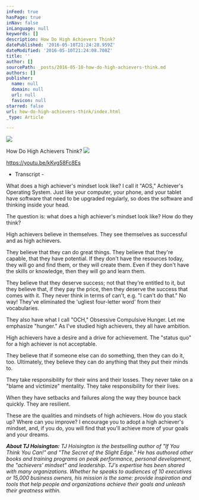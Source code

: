 ```yaml
---
inFeed: true
hasPage: true
inNav: false
inLanguage: null
keywords: []
description: How Do High Achievers Think?
datePublished: '2016-05-10T21:24:28.959Z'
dateModified: '2016-05-10T21:24:08.708Z'
title: ''
author: []
sourcePath: _posts/2016-05-10-how-do-high-achievers-think.md
authors: []
publisher:
  name: null
  domain: null
  url: null
  favicon: null
starred: false
url: how-do-high-achievers-think/index.html
_type: Article

---
```

![](https://the-grid-user-content.s3-us-west-2.amazonaws.com/ad772d61-9220-4cc7-bedc-ac81ffba6d46.jpg)

How Do High Achievers Think?
![](https://the-grid-user-content.s3-us-west-2.amazonaws.com/41c47b0e-e7dc-4e5c-ae68-88bd0b8b0e3e.jpg)

https://youtu.be/kKvg58Fc8Es

- Transcript - 

What does a high achiever's mindset look like? I call it "AOS," Achiever's Operating System. Just like your computer, your phone, and your tablet have software that need to be upgraded regularly, so does the software and thinking inside your head. 

The question is: what does a high achiever's mindset look like? How do they think? 

High achievers believe in themselves. They see themselves as successful and as high achievers. 

They believe that they can do great things. They believe that they're capable, that they have potential. If they don't have the resources today, they will go and find them, or they will create them. Even if they don't have the skills or knowledge, then they will go and learn them. 

They believe that they deserve success; not that they're entitled to it, but they believe that, if they pay the price, then they deserve the success that comes with it. They never think in terms of can't, e.g. "I can't do that." No way! They've eliminated the 'ugliest four-letter word' from their vocabularies. 

They also have what I call "OCH," Obsessive Compulsive Hunger. Let me emphasize "hunger." As I've studied high achievers, they all have ambition. 

High achievers have a desire and a drive for achievement. The "status quo" for a high achiever is not acceptable. 

They believe that if someone else can do something, then they can do it, too. Ultimately, they believe they can do anything that they put their minds to. 

They take responsibility for their wins and their losses. They never take on a "blame and victimize" mentality. They take responsibility for their lives. 

When they have setbacks and failures along the way they bounce back quickly. They are resilient. 

These are the qualities and mindsets of high achievers. How do you stack up? Where can you improve? I encourage you to adopt a high achiever's mindset, and, if you do, you will find that you'll achieve more of your goals and your dreams.

_**About TJ Hoisington:** TJ Hoisington is the bestselling author of "If You Think You Can!" and "The Secret of the Slight Edge." He has authored other books and training programs on peak performance, personal development, the "achievers' mindset" and leadership. TJ's expertise has been shared with many organizations. Whether he speaks to audiences of 10 executives or 15,000 business owners, his mission is the same: provide inspiration and tools that help people and organizations achieve their goals and unleash their greatness within._